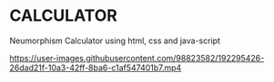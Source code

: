 # CALCULATOR
Neumorphism Calculator using html, css and java-script

https://user-images.githubusercontent.com/98823582/192295426-26dad21f-10a3-42ff-8ba6-c1af547401b7.mp4
